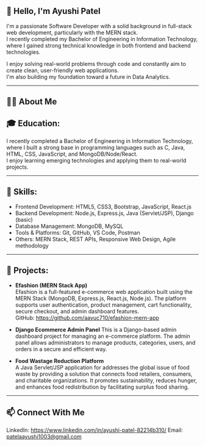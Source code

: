 ## 👋 Hello, I'm Ayushi Patel

I'm a passionate Software Developer with a solid background in full-stack web development, particularly with the MERN stack.  
I recently completed my Bachelor of Engineering in Information Technology, where I gained strong technical knowledge in both frontend and backend technologies.

I enjoy solving real-world problems through code and constantly aim to create clean, user-friendly web applications.  
I'm also building my foundation toward a future in Data Analytics.

---

## 🧑‍💻 About Me

## 🎓 Education:  
I recently completed a Bachelor of Engineering in Information Technology, where I built a strong base in programming languages such as C, Java, HTML, CSS, JavaScript, and MongoDB/Node/React.  
I enjoy learning emerging technologies and applying them to real-world projects.

---

## 🧰 Skills:

- Frontend Development: HTML5, CSS3, Bootstrap, JavaScript, React.js  
- Backend Development: Node.js, Express.js, Java (Servlet/JSP), Django (basic)  
- Database Management: MongoDB, MySQL  
- Tools & Platforms: Git, GitHub, VS Code, Postman  
- Others: MERN Stack, REST APIs, Responsive Web Design, Agile methodology

---

## 🚀 Projects:

- **Efashion (MERN Stack App)**  
  Efashion is a full-featured e-commerce web application built using the MERN Stack (MongoDB, Express.js, React.js, Node.js). The platform supports user authentication, product management, cart functionality, secure checkout, and admin dashboard features.  
  GitHub: https://github.com/aayuc710/efashion-mern-app

- **Django Ecommerce Admin Panel** 
  This is a Django-based admin dashboard project for managing an e-commerce platform. The admin panel allows administrators to manage products, categories, users, and orders in a secure and efficient way.

- **Food Wastage Reduction Platform**  
  A Java Servlet/JSP application for  addresses the global issue of food waste by providing a solution that connects food retailers, consumers, and charitable organizations. It promotes sustainability, reduces hunger, and enhances food redistribution by facilitating surplus food sharing.

---

## 📫 Connect With Me

LinkedIn: https://www.linkedin.com/in/ayushi-patel-82214b310/ 
Email: patelaayushi1003@gmail.com
